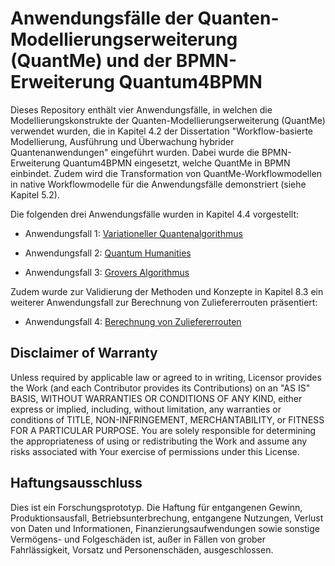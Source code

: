 # Anwendungsfälle der Quanten-Modellierungserweiterung (QuantMe) und der BPMN-Erweiterung Quantum4BPMN

Dieses Repository enthält vier Anwendungsfälle, in welchen die Modellierungskonstrukte der Quanten-Modellierungserweiterung (QuantMe) verwendet wurden, die in Kapitel 4.2 der Dissertation "Workflow-basierte Modellierung, Ausführung und Überwachung hybrider Quantenanwendungen" eingeführt wurden.
Dabei wurde die BPMN-Erweiterung Quantum4BPMN eingesetzt, welche QuantMe in BPMN einbindet.
Zudem wird die Transformation von QuantMe-Workflowmodellen in native Workflowmodelle für die Anwendungsfälle demonstriert (siehe Kapitel 5.2).

Die folgenden drei Anwendungsfälle wurden in Kapitel 4.4 vorgestellt:

* Anwendungsfall 1: [Variationeller Quantenalgorithmus](./kapitel4-use-case-1)

* Anwendungsfall 2: [Quantum Humanities](./kapitel4-use-case-2)

* Anwendungsfall 3: [Grovers Algorithmus](./kapitel4-use-case-3)

Zudem wurde zur Validierung der Methoden und Konzepte in Kapitel 8.3 ein weiterer Anwendungsfall zur Berechnung von Zuliefererrouten präsentiert:

* Anwendungsfall 4: [Berechnung von Zuliefererrouten](./kapitel8-use-case-4)

## Disclaimer of Warranty

Unless required by applicable law or agreed to in writing, Licensor provides the Work (and each Contributor provides its Contributions) on an "AS IS" BASIS, WITHOUT WARRANTIES OR CONDITIONS OF ANY KIND, either express or implied, including, without limitation, any warranties or conditions of TITLE, NON-INFRINGEMENT, MERCHANTABILITY, or FITNESS FOR A PARTICULAR PURPOSE.
You are solely responsible for determining the appropriateness of using or redistributing the Work and assume any risks associated with Your exercise of permissions under this License.

## Haftungsausschluss

Dies ist ein Forschungsprototyp.
Die Haftung für entgangenen Gewinn, Produktionsausfall, Betriebsunterbrechung, entgangene Nutzungen, Verlust von Daten und Informationen, Finanzierungsaufwendungen sowie sonstige Vermögens- und Folgeschäden ist, außer in Fällen von grober Fahrlässigkeit, Vorsatz und Personenschäden, ausgeschlossen.